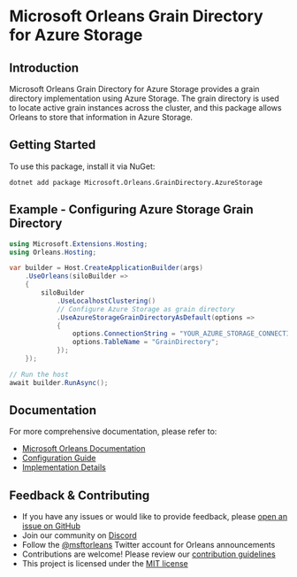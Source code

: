 # Microsoft Orleans Grain Directory for Azure Storage

## Introduction
Microsoft Orleans Grain Directory for Azure Storage provides a grain directory implementation using Azure Storage. The grain directory is used to locate active grain instances across the cluster, and this package allows Orleans to store that information in Azure Storage.

## Getting Started
To use this package, install it via NuGet:

```shell
dotnet add package Microsoft.Orleans.GrainDirectory.AzureStorage
```

## Example - Configuring Azure Storage Grain Directory
```csharp
using Microsoft.Extensions.Hosting;
using Orleans.Hosting;

var builder = Host.CreateApplicationBuilder(args)
    .UseOrleans(siloBuilder =>
    {
        siloBuilder
            .UseLocalhostClustering()
            // Configure Azure Storage as grain directory
            .UseAzureStorageGrainDirectoryAsDefault(options =>
            {
                options.ConnectionString = "YOUR_AZURE_STORAGE_CONNECTION_STRING";
                options.TableName = "GrainDirectory";
            });
    });

// Run the host
await builder.RunAsync();
```

## Documentation
For more comprehensive documentation, please refer to:
- [Microsoft Orleans Documentation](https://learn.microsoft.com/dotnet/orleans/)
- [Configuration Guide](https://learn.microsoft.com/en-us/dotnet/orleans/host/configuration-guide/)
- [Implementation Details](https://learn.microsoft.com/en-us/dotnet/orleans/implementation/index)

## Feedback & Contributing
- If you have any issues or would like to provide feedback, please [open an issue on GitHub](https://github.com/dotnet/orleans/issues)
- Join our community on [Discord](https://aka.ms/orleans-discord)
- Follow the [@msftorleans](https://twitter.com/msftorleans) Twitter account for Orleans announcements
- Contributions are welcome! Please review our [contribution guidelines](https://github.com/dotnet/orleans/blob/main/CONTRIBUTING.md)
- This project is licensed under the [MIT license](https://github.com/dotnet/orleans/blob/main/LICENSE)